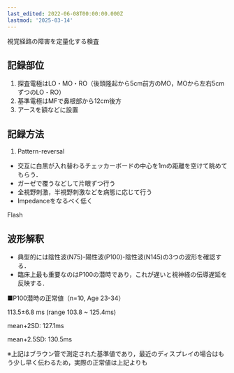 ```yaml
---
last_edited: 2022-06-08T00:00:00.000Z
lastmod: '2025-03-14'
---
```





  

視覚経路の障害を定量化する検査

## 記録部位

1. 探査電極はLO・MO・RO（後頭隆起から5cm前方のMO，MOから左右5cmずつのLO・RO）
2. 基準電極はMFで鼻根部から12cm後方
3. アースを額などに設置

  

## 記録方法

1. Pattern-reversal

- 交互に白黒が入れ替わるチェッカーボードの中心を1mの距離を空けて眺めてもらう．
- ガーゼで覆うなどして片眼ずつ行う
- 全視野刺激，半視野刺激などを病態に応じて行う
- Impedanceをなるべく低く

Flash

  

## 波形解釈

- 典型的には陰性波(N75)-陽性波(P100)-陰性波(N145)の3つの波形を確認する．
- 臨床上最も重要なのはP100の潜時であり，これが遅いと視神経の伝導遅延を反映する．

  

■P100潜時の正常値（n=10, Age 23-34）

113.5±6.8 ms (range 103.8 ~ 125.4ms)

mean+2SD: 127.1ms

mean+2.5SD: 130.5ms

※上記はブラウン管で測定された基準値であり，最近のディスプレイの場合はもう少し早く伝わるため，実際の正常値は上記よりも
